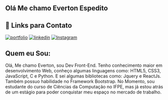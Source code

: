 ## Olá Me chamo Everton Espedito

## 🔗 Links para Contato
[![portfolio](https://img.shields.io/badge/my_portfolio-000?style=for-the-badge&logo=ko-fi&logoColor=white)]()
[![linkedin](https://img.shields.io/badge/linkedin-0A66C2?style=for-the-badge&logo=linkedin&logoColor=white)](https://www.linkedin.com/in/everton-santos-3062071a3/)
[![Instagram](https://img.shields.io/badge/instagram-DAF?style=for-the-badge&logo=instagram&logoColor=white)](https://www.instagram.com/vertinn.dev/)


## Quem eu Sou:

 Olá, Me chamo Everton, sou Dev Front-End. Tenho conhecimento maior em desenvolvimento Web, conheço algumas linguagens como: HTML5, CSS3, JavaScript, C e Python. E sei algumas bibliotecas como: Jquery e ReactJs. Também possuo habilidade no Framework Bootstrap.
No Momento, sou estudante do curso de Ciências da Computação no IFPE, mas já estou atrás de um estágio para poder conquistar meu espaço no mercado de trabalho. 
